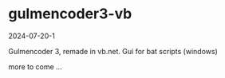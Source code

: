 # gulmencoder3-vb
2024-07-20-1

Gulmencoder 3, remade in vb.net. Gui for bat scripts (windows)



more to come ...

